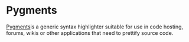# Pygments

[Pygments](https://pygments.org/)is a generic syntax highlighter suitable for use in code hosting, forums, wikis or other applications that need to prettify source code.
